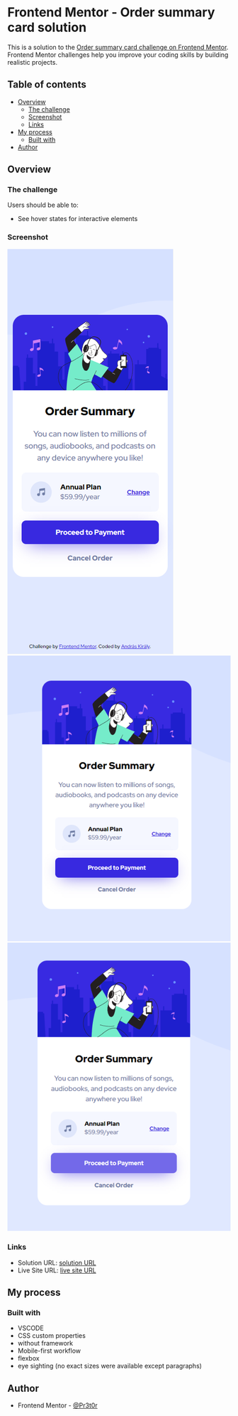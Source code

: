 # Frontend Mentor - Order summary card solution

This is a solution to the [Order summary card challenge on Frontend Mentor](https://www.frontendmentor.io/challenges/order-summary-component-QlPmajDUj). Frontend Mentor challenges help you improve your coding skills by building realistic projects. 

## Table of contents

- [Overview](#overview)
  - [The challenge](#the-challenge)
  - [Screenshot](#screenshot)
  - [Links](#links)
- [My process](#my-process)
  - [Built with](#built-with)
- [Author](#author)

## Overview

### The challenge

Users should be able to:

- See hover states for interactive elements

### Screenshot

![Mobile](./screenshots/mobile.png)
![Desktop](./screenshots/desktop.png)
![Desktop hover](./screenshots/desktop-hover.png)

### Links

- Solution URL: [solution URL](https://www.frontendmentor.io/solutions/flexbox-vanilla-css-pupZSfKUZn)
- Live Site URL: [live site URL](https://github.com/Pr3t0r/order-summary-component-main)

## My process

### Built with

- VSCODE
- CSS custom properties
- without framework
- Mobile-first workflow
- flexbox
- eye sighting (no exact sizes were available except paragraphs)

## Author

- Frontend Mentor - [@Pr3t0r](https://www.frontendmentor.io/profile/Pr3t0r)
